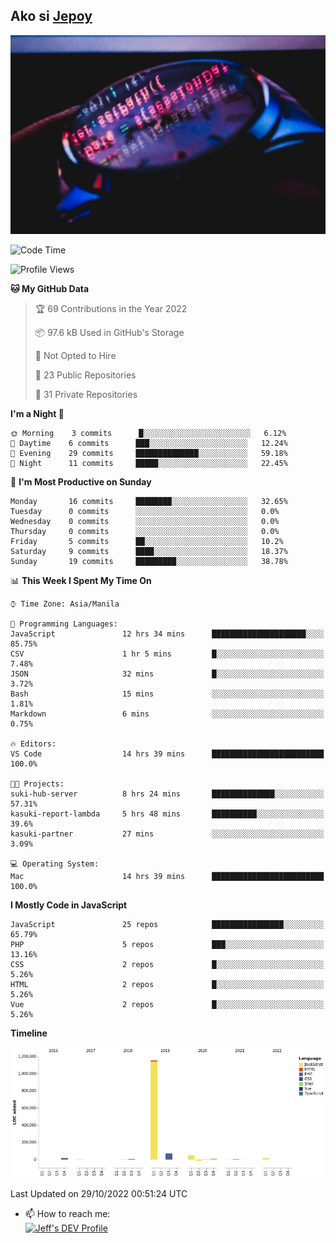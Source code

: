 ## Ako si [Jepoy](https://github.com/je-poy)
![je-poy-cover-img](imgs/cover.jpeg)

<!--START_SECTION:waka-->
![Code Time](http://img.shields.io/badge/Code%20Time-4%2C561%20hrs%2021%20mins-blue)

![Profile Views](http://img.shields.io/badge/Profile%20Views-0-blue)

**🐱 My GitHub Data** 

> 🏆 69 Contributions in the Year 2022
 > 
> 📦 97.6 kB Used in GitHub's Storage 
 > 
> 🚫 Not Opted to Hire
 > 
> 📜 23 Public Repositories 
 > 
> 🔑 31 Private Repositories  
 > 
**I'm a Night 🦉** 

```text
🌞 Morning    3 commits      █░░░░░░░░░░░░░░░░░░░░░░░░   6.12% 
🌆 Daytime    6 commits      ███░░░░░░░░░░░░░░░░░░░░░░   12.24% 
🌃 Evening    29 commits     ██████████████░░░░░░░░░░░   59.18% 
🌙 Night      11 commits     █████░░░░░░░░░░░░░░░░░░░░   22.45%

```
📅 **I'm Most Productive on Sunday** 

```text
Monday       16 commits     ████████░░░░░░░░░░░░░░░░░   32.65% 
Tuesday      0 commits      ░░░░░░░░░░░░░░░░░░░░░░░░░   0.0% 
Wednesday    0 commits      ░░░░░░░░░░░░░░░░░░░░░░░░░   0.0% 
Thursday     0 commits      ░░░░░░░░░░░░░░░░░░░░░░░░░   0.0% 
Friday       5 commits      ██░░░░░░░░░░░░░░░░░░░░░░░   10.2% 
Saturday     9 commits      ████░░░░░░░░░░░░░░░░░░░░░   18.37% 
Sunday       19 commits     █████████░░░░░░░░░░░░░░░░   38.78%

```


📊 **This Week I Spent My Time On** 

```text
⌚︎ Time Zone: Asia/Manila

💬 Programming Languages: 
JavaScript               12 hrs 34 mins      █████████████████████░░░░   85.75% 
CSV                      1 hr 5 mins         █░░░░░░░░░░░░░░░░░░░░░░░░   7.48% 
JSON                     32 mins             █░░░░░░░░░░░░░░░░░░░░░░░░   3.72% 
Bash                     15 mins             ░░░░░░░░░░░░░░░░░░░░░░░░░   1.81% 
Markdown                 6 mins              ░░░░░░░░░░░░░░░░░░░░░░░░░   0.75%

🔥 Editors: 
VS Code                  14 hrs 39 mins      █████████████████████████   100.0%

🐱‍💻 Projects: 
suki-hub-server          8 hrs 24 mins       ██████████████░░░░░░░░░░░   57.31% 
kasuki-report-lambda     5 hrs 48 mins       ██████████░░░░░░░░░░░░░░░   39.6% 
kasuki-partner           27 mins             ░░░░░░░░░░░░░░░░░░░░░░░░░   3.09%

💻 Operating System: 
Mac                      14 hrs 39 mins      █████████████████████████   100.0%

```

**I Mostly Code in JavaScript** 

```text
JavaScript               25 repos            ████████████████░░░░░░░░░   65.79% 
PHP                      5 repos             ███░░░░░░░░░░░░░░░░░░░░░░   13.16% 
CSS                      2 repos             █░░░░░░░░░░░░░░░░░░░░░░░░   5.26% 
HTML                     2 repos             █░░░░░░░░░░░░░░░░░░░░░░░░   5.26% 
Vue                      2 repos             █░░░░░░░░░░░░░░░░░░░░░░░░   5.26%

```


**Timeline**

![Chart not found](https://raw.githubusercontent.com/je-poy/je-poy/main/charts/bar_graph.png) 


 Last Updated on 29/10/2022 00:51:24 UTC
<!--END_SECTION:waka-->

- 📫 How to reach me: <br />
[<img src="https://d2fltix0v2e0sb.cloudfront.net/dev-badge.svg" width="50" alt="Jeff's DEV Profile" />](https://dev.to/jepoy)
<!--
**je-poy/je-poy** is a ✨ _special_ ✨ repository because its `README.md` (this file) appears on your GitHub profile.

Here are some ideas to get you started:

- 🔭 I’m currently working on ...
- 🌱 I’m currently learning ...
- 👯 I’m looking to collaborate on ...
- 🤔 I’m looking for help with ...
- 💬 Ask me about ...

- 😄 Pronouns: ...
- ⚡ Fun fact: ...
-->
